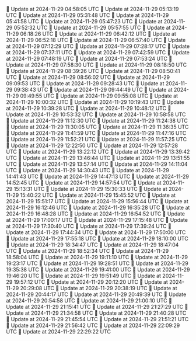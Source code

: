 🔄 Update at 2024-11-29 04:58:05 UTC
🔄 Update at 2024-11-29 05:13:19 UTC
🔄 Update at 2024-11-29 05:31:48 UTC
🔄 Update at 2024-11-29 05:41:58 UTC
🔄 Update at 2024-11-29 05:47:23 UTC
🔄 Update at 2024-11-29 05:52:32 UTC
🔄 Update at 2024-11-29 05:57:55 UTC
🔄 Update at 2024-11-29 06:18:26 UTC
🔄 Update at 2024-11-29 06:42:12 UTC
🔄 Update at 2024-11-29 06:52:18 UTC
🔄 Update at 2024-11-29 06:57:40 UTC
🔄 Update at 2024-11-29 07:12:29 UTC
🔄 Update at 2024-11-29 07:28:17 UTC
🔄 Update at 2024-11-29 07:37:11 UTC
🔄 Update at 2024-11-29 07:42:59 UTC
🔄 Update at 2024-11-29 07:48:19 UTC
🔄 Update at 2024-11-29 07:53:24 UTC
🔄 Update at 2024-11-29 07:58:30 UTC
🔄 Update at 2024-11-29 08:18:50 UTC
🔄 Update at 2024-11-29 08:39:26 UTC
🔄 Update at 2024-11-29 08:50:41 UTC
🔄 Update at 2024-11-29 08:56:02 UTC
🔄 Update at 2024-11-29 09:09:53 UTC
🔄 Update at 2024-11-29 09:28:43 UTC
🔄 Update at 2024-11-29 09:38:43 UTC
🔄 Update at 2024-11-29 09:44:49 UTC
🔄 Update at 2024-11-29 09:49:55 UTC
🔄 Update at 2024-11-29 09:55:08 UTC
🔄 Update at 2024-11-29 10:00:32 UTC
🔄 Update at 2024-11-29 10:19:43 UTC
🔄 Update at 2024-11-29 10:39:28 UTC
🔄 Update at 2024-11-29 10:48:12 UTC
🔄 Update at 2024-11-29 10:53:32 UTC
🔄 Update at 2024-11-29 10:58:58 UTC
🔄 Update at 2024-11-29 11:12:30 UTC
🔄 Update at 2024-11-29 11:24:38 UTC
🔄 Update at 2024-11-29 11:30:05 UTC
🔄 Update at 2024-11-29 11:36:35 UTC
🔄 Update at 2024-11-29 11:41:59 UTC
🔄 Update at 2024-11-29 11:47:16 UTC
🔄 Update at 2024-11-29 11:52:21 UTC
🔄 Update at 2024-11-29 11:57:25 UTC
🔄 Update at 2024-11-29 12:22:50 UTC
🔄 Update at 2024-11-29 12:57:28 UTC
🔄 Update at 2024-11-29 13:22:12 UTC
🔄 Update at 2024-11-29 13:39:42 UTC
🔄 Update at 2024-11-29 13:46:44 UTC
🔄 Update at 2024-11-29 13:51:55 UTC
🔄 Update at 2024-11-29 13:57:14 UTC
🔄 Update at 2024-11-29 14:11:04 UTC
🔄 Update at 2024-11-29 14:30:43 UTC
🔄 Update at 2024-11-29 14:41:43 UTC
🔄 Update at 2024-11-29 14:47:13 UTC
🔄 Update at 2024-11-29 14:52:45 UTC
🔄 Update at 2024-11-29 14:57:54 UTC
🔄 Update at 2024-11-29 15:13:31 UTC
🔄 Update at 2024-11-29 15:30:33 UTC
🔄 Update at 2024-11-29 15:40:22 UTC
🔄 Update at 2024-11-29 15:45:52 UTC
🔄 Update at 2024-11-29 15:51:17 UTC
🔄 Update at 2024-11-29 15:56:44 UTC
🔄 Update at 2024-11-29 16:12:46 UTC
🔄 Update at 2024-11-29 16:35:28 UTC
🔄 Update at 2024-11-29 16:48:28 UTC
🔄 Update at 2024-11-29 16:54:52 UTC
🔄 Update at 2024-11-29 17:00:17 UTC
🔄 Update at 2024-11-29 17:15:48 UTC
🔄 Update at 2024-11-29 17:30:40 UTC
🔄 Update at 2024-11-29 17:39:24 UTC
🔄 Update at 2024-11-29 17:44:34 UTC
🔄 Update at 2024-11-29 17:50:00 UTC
🔄 Update at 2024-11-29 17:55:18 UTC
🔄 Update at 2024-11-29 18:10:00 UTC
🔄 Update at 2024-11-29 18:34:47 UTC
🔄 Update at 2024-11-29 18:47:04 UTC
🔄 Update at 2024-11-29 18:52:34 UTC
🔄 Update at 2024-11-29 18:58:04 UTC
🔄 Update at 2024-11-29 19:11:10 UTC
🔄 Update at 2024-11-29 19:23:17 UTC
🔄 Update at 2024-11-29 19:28:51 UTC
🔄 Update at 2024-11-29 19:35:38 UTC
🔄 Update at 2024-11-29 19:41:00 UTC
🔄 Update at 2024-11-29 19:46:20 UTC
🔄 Update at 2024-11-29 19:51:49 UTC
🔄 Update at 2024-11-29 19:57:12 UTC
🔄 Update at 2024-11-29 20:12:20 UTC
🔄 Update at 2024-11-29 20:29:08 UTC
🔄 Update at 2024-11-29 20:38:19 UTC
🔄 Update at 2024-11-29 20:44:17 UTC
🔄 Update at 2024-11-29 20:49:39 UTC
🔄 Update at 2024-11-29 20:54:58 UTC
🔄 Update at 2024-11-29 21:00:10 UTC
🔄 Update at 2024-11-29 21:15:41 UTC
🔄 Update at 2024-11-29 21:27:29 UTC
🔄 Update at 2024-11-29 21:34:58 UTC
🔄 Update at 2024-11-29 21:40:28 UTC
🔄 Update at 2024-11-29 21:45:54 UTC
🔄 Update at 2024-11-29 21:51:21 UTC
🔄 Update at 2024-11-29 21:56:42 UTC
🔄 Update at 2024-11-29 22:09:29 UTC
🔄 Update at 2024-11-29 22:29:22 UTC
